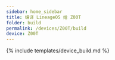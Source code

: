 ```yaml
---
sidebar: home_sidebar
title: 编译 LineageOS 给 Z00T
folder: build
permalink: /devices/Z00T/build
device: Z00T
---
```

{% include templates/device_build.md %}
